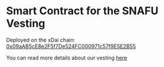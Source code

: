 # Smart Contract for the SNAFU Vesting

Deployed on the xDai chain: [0x09aAB5cE8e2F5f7De524FC000971c57f9E5E2B55](https://blockscout.com/xdai/mainnet/address/0x09aAB5cE8e2F5f7De524FC000971c57f9E5E2B55/contracts)

You can read more details about our vesting [here](https://www.nftsnafu.org/snafu-token) 